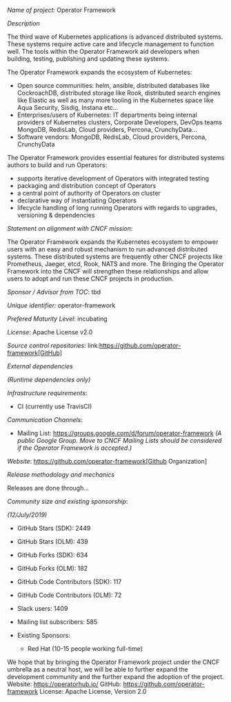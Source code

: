 *Name of project:* Operator Framework

*Description*

The third wave of Kubernetes applications is advanced distributed systems. These systems require active care and lifecycle management to function well. The tools within the Operator Framework aid developers when building, testing, publishing and updating these systems.

The Operator Framework expands the ecosystem of Kubernetes:

* Open source communities: helm, ansible, distributed databases like CockroachDB, distributed storage like Rook, distributed search engines like Elastic as well as many more tooling in the Kubernetes space like Aqua Security, Sisdig, Instana etc...
* Enterprises/users of Kubernetes: IT departments being internal providers of Kubernetes clusters, Corporate Developers, DevOps teams MongoDB, RedisLab, Cloud providers, Percona, CrunchyData...
* Software vendors: MongoDB, RedisLab, Cloud providers, Percona, CrunchyData

The Operator Framework provides essential features for distributed systems authors to build and run Operators:

* supports iterative development of Operators with integrated testing
* packaging and distribution concept of Operators
* a central point of authority of Operators on cluster
* declarative way of instantiating Operators
* lifecycle handling of long running Operators with regards to upgrades, versioning & dependencies 



*Statement on alignment with CNCF mission*:

The Operator Framework expands the Kubernetes ecosystem to empower users with an easy and robust mechanism to run advanced distributed systems. These distributed systems are frequently other CNCF projects like Prometheus, Jaeger, etcd, Rook, NATS and more. The Bringing the Operator Framework into the CNCF will strengthen these relationships and allow users to adopt and run these CNCF projects in production.

*Sponsor / Advisor from TOC*: tbd

*Unique identifier:* operator-framework

*Prefered Maturity Level*: incubating

*License*: Apache License v2.0

*Source control repositories*: link:https://github.com/operator-framework[GitHub]

*External dependencies*

_(Runtime dependencies only)_


*Infrastructure requirements*: 

* CI (currently use TravisCI)

*Communication Channels*:

* Mailing List: https://groups.google.com/d/forum/operator-framework _(A public Google Group. Move to CNCF Mailing Lists should be considered if the Operator Framework is accepted.)_

*Website*: https://github.com/operator-framework[Github Organization]

*Release methodology and mechanics*

Releases are done through...

*Community size and existing sponsorship*:

_(12/July/2019)_

* GitHub Stars (SDK): 2449
* GitHub Stars (OLM): 439
* GitHub Forks (SDK): 634
* GitHub Forks (OLM): 182
* GitHub Code Contributors (SDK): 117
* GitHub Code Contributors (OLM): 72
* Slack users: 1409
* Mailing list subscribers: 585

* Existing Sponsors:
  * Red Hat (10-15 people working full-time)
  
We hope that by bringing the Operator Framework project under the CNCF umbrella as a neutral host, we will be able to further expand the development community and the further expand the adoption of the project.
Website: https://operatorhub.io/
GitHub: https://github.com/operator-framework
License: Apache License, Version 2.0
